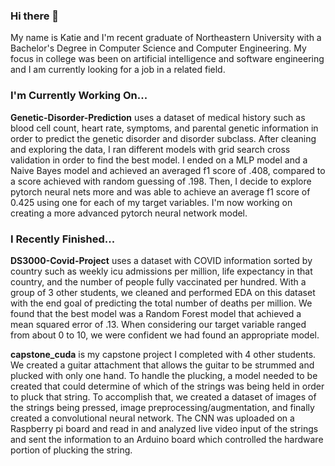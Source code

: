 ### Hi there 👋

My name is Katie and I'm recent graduate of Northeastern University with a Bachelor's Degree in Computer Science and Computer Engineering. My focus in college was been on artificial intelligence and software engineering and I am currently looking for a job in a related field.

### I'm Currently Working On...
**Genetic-Disorder-Prediction** uses a dataset of medical history such as blood cell count, heart rate, symptoms, and parental genetic information in order to predict the genetic disorder and disorder subclass. After cleaning and exploring the data, I ran different models with grid search cross validation in order to find the best model. I ended on a MLP model and a Naive Bayes model and achieved an averaged f1 score of .408, compared to a score achieved with random guessing of .198. Then, I decide to explore pytorch neural nets more and was able to achieve an average f1 score of 0.425 using one for each of my target variables. I'm now working on creating a more advanced pytorch neural network model.

### I Recently Finished...
**DS3000-Covid-Project** uses a dataset with COVID information sorted by country such as weekly icu admissions per million, life expectancy in that country, and the number of people fully vaccinated per hundred. With a group of 3 other students, we cleaned and performed EDA on this dataset with the end goal of predicting the total number of deaths per million. We found that the best model was a Random Forest model that achieved a mean squared error of .13. When considering our target variable ranged from about 0 to 10, we were confident we had found an appropriate model.

**capstone_cuda** is my capstone project I completed with 4 other students. We created a guitar attachment that allows the guitar to be strummed and plucked with only one hand. To handle the plucking, a model needed to be created that could determine of which of the strings was being held in order to pluck that string. To accomplish that, we created a dataset of images of the strings being pressed, image preprocessing/augmentation, and finally created a convolutional neural network. The CNN was uploaded on a Raspberry pi board and read in and analyzed live video input of the strings and sent the information to an Arduino board which controlled the hardware portion of plucking the string.
